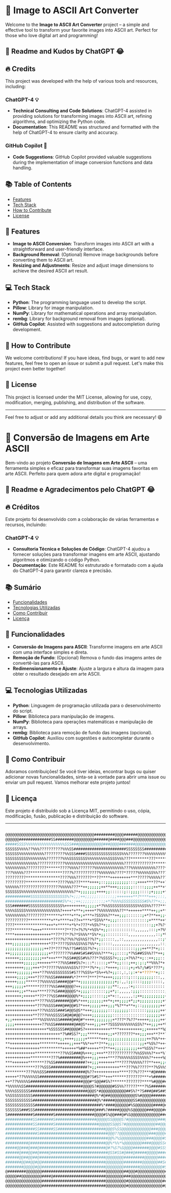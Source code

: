# 🚀 **Image to ASCII Art Converter**

Welcome to the **Image to ASCII Art Converter** project – a simple and effective tool to transform your favorite images into ASCII art. Perfect for those who love digital art and programming!

## 📖 Readme and Kudos by ChatGPT 😂

## 🔥 Credits

This project was developed with the help of various tools and resources, including:

### **ChatGPT-4** 💡
- **Technical Consulting and Code Solutions**: ChatGPT-4 assisted in providing solutions for transforming images into ASCII art, refining algorithms, and optimizing the Python code.
- **Documentation**: This README was structured and formatted with the help of ChatGPT-4 to ensure clarity and accuracy.

### **GitHub Copilot** 🤖
- **Code Suggestions**: GitHub Copilot provided valuable suggestions during the implementation of image conversion functions and data handling.

## 📚 **Table of Contents**

- [Features](#features)
- [Tech Stack](#tech-stack)
- [How to Contribute](#how-to-contribute)
- [License](#license)

## 🚀 Features

- **Image to ASCII Conversion**: Transform images into ASCII art with a straightforward and user-friendly interface.
- **Background Removal**: (Optional) Remove image backgrounds before converting them to ASCII art.
- **Resizing and Adjustments**: Resize and adjust image dimensions to achieve the desired ASCII art result.

## 💻 Tech Stack

- **Python**: The programming language used to develop the script.
- **Pillow**: Library for image manipulation.
- **NumPy**: Library for mathematical operations and array manipulation.
- **rembg**: Library for background removal from images (optional).
- **GitHub Copilot**: Assisted with suggestions and autocompletion during development.

## 🤝 How to Contribute

We welcome contributions! If you have ideas, find bugs, or want to add new features, feel free to open an issue or submit a pull request. Let's make this project even better together!

## 📜 License

This project is licensed under the MIT License, allowing for use, copy, modification, merging, publishing, and distribution of the software.

---

Feel free to adjust or add any additional details you think are necessary! 😄



# 🚀 **Conversão de Imagens em Arte ASCII**

Bem-vindo ao projeto **Conversão de Imagens em Arte ASCII** – uma ferramenta simples e eficaz para transformar suas imagens favoritas em arte ASCII. Perfeito para quem adora arte digital e programação!

## 📖 Readme e Agradecimentos pelo ChatGPT 😂

## 🔥 Créditos

Este projeto foi desenvolvido com a colaboração de várias ferramentas e recursos, incluindo:

### **ChatGPT-4** 💡
- **Consultoria Técnica e Soluções de Código**: ChatGPT-4 ajudou a fornecer soluções para transformar imagens em arte ASCII, ajustando algoritmos e otimizando o código Python.
- **Documentação**: Este README foi estruturado e formatado com a ajuda do ChatGPT-4 para garantir clareza e precisão.

## 📚 **Sumário**

- [Funcionalidades](#funcionalidades)
- [Tecnologias Utilizadas](#tecnologias-utilizadas)
- [Como Contribuir](#como-contribuir)
- [Licença](#licença)

## 🚀 Funcionalidades

- **Conversão de Imagens para ASCII**: Transforme imagens em arte ASCII com uma interface simples e direta.
- **Remoção de Fundo**: (Opcional) Remova o fundo das imagens antes de convertê-las para ASCII.
- **Redimensionamento e Ajuste**: Ajuste a largura e altura da imagem para obter o resultado desejado em arte ASCII.

## 💻 Tecnologias Utilizadas

- **Python**: Linguagem de programação utilizada para o desenvolvimento do script.
- **Pillow**: Biblioteca para manipulação de imagens.
- **NumPy**: Biblioteca para operações matemáticas e manipulação de arrays.
- **rembg**: Biblioteca para remoção de fundo das imagens (opcional).
- **GitHub Copilot**: Auxiliou com sugestões e autocompletar durante o desenvolvimento.

## 🤝 Como Contribuir

Adoramos contribuições! Se você tiver ideias, encontrar bugs ou quiser adicionar novas funcionalidades, sinta-se à vontade para abrir uma issue ou enviar um pull request. Vamos melhorar este projeto juntos!

## 📜 Licença

Este projeto é distribuído sob a Licença MIT, permitindo o uso, cópia, modificação, fusão, publicação e distribuição do software.

---

   ```bash

@@@@@@@@@@@@@@@@@@@@@@@@@@@@@@@@@@@@@@@#########@@@@######@@@@@@@@@@@@@@@@#########@@@@@@@@@@@@@####
@@@@@@##############SS########@@@@@@@@@######@####@@@###@@@@@@@@@@@@@@@@@####SSSS##@@@@@@@@@########
#####SSSS%%%%%%%%%%%%%%%%%SSS###@@@@@@@@@@@###@@@@#######@@@@@@@@@@@@@@@@####SSSSS##@@@@@@##########
SSSSSS%%%%??%%%??????????%%%SS#######################SSSSSSSS#######################@@@@@###SSSS####
SSSSSS%%%%%%%%%%%?????????%%SSS####SSSSSSSSSSSSSSSS%%%???????%%%%%%%%%%%%SSSSSSSSSSSS######SSSSS####
SSSSSSSSSS%%%%%%%%???????%%%SSSSSSSS%%%%%%%%%SSSS%%%???********???*******?????????????%%%%%%%%%%%SSS
%%%%%%%%%%%%%%????????????%%%%%%%%%%%%%%%%%%%%%%%%%%?????????????******************************?????
%%%%%%%%%?????????******????%%%%???????%%%%%%%%%%%%%???%%%%%%%%%%%????*************++++++++*********
???%%%%%???**************????%???????????%%%%%%%????*?????%%%%%SS%%?????????????????????????********
?????????***************????%%%???????**??****+++++++++***?????%%%%%???%%%%%%%%%%%%%%%%%%%%%%%%%????
?????????**************????%%%???****++++;::;;;;;;;;;;:::;++++***??*++?%%%%%%%%%%%%%%SSSSSSSSS%%%%%%
%%%%%%??????????????????%%%%%???**++;;;;;;++**+++;;;;;;;:::::;;;;++**+*??%%%%%%%%%%%%%%%%%%%%%%%%%%%
SSSSSSS%%%%%%%%%%%%%%%%%%%%%%%?*+;;;;;;;++++;;::::::;::;;;;::::;+;;;;+*???%%%%%%%%%%%%%%%%%%%%%%%%%%
###########SSSSSSSSSSSSSSSS%?+;;;++;;;;;:::::::;;+++++++**?****+++;:::;+*??%%%%%%%%%%%%%%%%%%%%%%%%%
#########################S%*+;;++;;;;;;::::;+*?%%%%SSSSSSSSSS#S%??*+;;;::;**?%S%%%%%SS%%%%%%%%%%%%%%
SSS#######SSSSSSSSSSSSSSS%+++++++++;;;;;+*?%%SSSSSSSSSSSSS%%SS%%????***+;::+?%SSSSSSSSSSSS%%%%%SSSSS
%%%%SSSSS%%%%%%%%%%%%%%%?++++*+**+;++++*?%%%%%%%%%??**++++++****++;;+**?*+;:;*%SS######SSSSSSSSSSSSS
%%%%%%%%%?????????******+****+**+;+***+?SSS%%?**++;;;:::::::;+*?**++;;+*??*+;;+%####################
??????????**********+**+****++??++***+*SS%%**+;;;:::::::::::::;+****++*+***+*+;;*%SS################
????**************+++*+*****+*%*+???*+%S%?*+;;::::::::::::::::::;;+?%?*????*+*+;;;*%SSS#############
???*********++++**********?**??+?%?%*+%S%*+;;::::::::::::,,,,,,:::;+?%%*????*+*+++;+*%%SSSSSSSSSSSSS
****++++++++++++++++**??*??*?%?*S%%%**S%*+;;::::::::::,,,,,,,,,,,,::;*%%????%*++;;+;;+??%%%%%%%%%SSS
++++++++++++++++++++*????%??%%?%S%%S??%?*;;:::::,,::,,,,,,,,,,,,,,,::;*???%%%%*+;;;+;;++**???????%%%
+++;;;;;;;;++++++++*??*????SS%%SS%%S?%%*+;:::::,,,,,,,,,,,,,,,,,,,,,::;**?%SSS?*+;;;;;;;+++++*****??
;;;;;;;;;;;;;;;;;++??*????%%??S##SSS?%?+;::::::::::::::::;;;++**?*+;:::+%*?SS#S?*+;;;;;;;;;+++++++**
++;;;;;;;;;;;;;;;;;+*???????%%###S#S##S%%%?***+;;::::;*?%S##SS%%??*++;::*S%S@##%?*+;;;;;;;;;;;;;;;++
++++++;;;;;;;;;;++*+++***?%SS##@SS#%%???*?%SSSS?+;;;;+?%%?*+;::++;;;::::;?+;?@@#%??++;;;;;;;;;;;;;;;
++++++++;;;;;;++++++***??%%S###S%?+:::*:::::;+**+;;:::;++;:;:;**%%%?*+::*?;:,;?SS%??*+;;;;;;;;;;;;;;
++++++++;;;;+++*?*?????%%%%%%SS%???**?%*+;::*++++;::::;+;+%?;%#S*???*;::;?%?+:,:;?%%?**+;;++;;;;;;;;
+++++;;;;;;;+++*??%%%SSSSSSSS#S???%SS%+*S%++%?+;;::,:,:;:+*+*???**+;::::;;+++++;:,;*???**+;*+;;;;;;;
+++++;;;;;+++*????%%SS#######%*?****?***?**++++;;;;:::;:::;;;;;;;:::,,,:++;:::::,,,,:*%??*+++;;+++++
+++++;;;;*****??%%%%%SS####@@#**+;;;;;;;;;;;;;;;+;:,,:;;::::;;;;:::::,::+%S%%?*+;:,,.,:*%?++;;;;;;++
+++;;;;;+******?????%%S###@@@@?++;;;;;;;;;;;:;;**:,,,,:+;:::::::::::::::+?######%*;::,,,**+;;;;;;;;;
++++++;;+**+++****???%S###@@@@S*+;;;;:::::::;;+*;:,,,,,:;;;:::::::::::;;+%%;;+***+*+;;:,,;;;;;;;;;;;
+++++++;+++++**??*??%SS####@@@@%*+;;;;:::::;;+*+::,,,,,,:;++;;;;;;;;;;+**S%+;;::::,,,:::,:;;;;;;;;;;
+++++++++++++**???%%SS######@@#%*+++;;;;;;;++*+;++;;;;+*;;+;;;;;;;;;;+*?%#S%%%SS%*+;:,,,:,;;++++++++
+++++++++++++*???%%SSS###@##@@#S?*+++;;;;;+++;;;*%?**+**+;::;;;;;;;;++*?S#SSSS#SS#S?+:::,,:+++++++++
++++++++++++++*??%%SSSS###S#@@S@S**+++;;;;;;;:::;;;;;;::::::::;;;;;;++*?S#%??%S%%%?*+;::,,:;+++;;++;
++++++++++++**????%%%SSSSS#@#@#@@?++++;;;;;;;;;:::::::::::::::;;;;;;++*?#S?**%?++*?*+;::::,:+++++++;
+;;+++++++++***%%S%%%%SS#####@##@#*++++;;;;;;;;+*???*?%??*+++++;;;;;++*S@%***%%**??+::::::::+*++++++
;;;;++++++++++++??%%SS########@##@S*+++;;;++*?SSSS%%%%%%%SS%?*++;;;++*%@S?**++++++*+:::::::;???*****
++++++++++++++++++*%SSSSSS##@@@@#S?+++++++++++****++++++++++;;+++++**%@@?+;;;;;;;;++;::::::*????????
++++++++++++++++++++++++*?%##SS?*;;;*****++++;;+*???????*++;;;+++**?**?%*;;;;;;;;+;:::::::;*????????
++++++++++++++++++++++++;;++++;;;;;+******+++;;;;;;;;;;;;;;;;;++?%%*+++?+;;::;;;;;::,:::::;*********
**+++++++++++++********+++++;;+++*%%*++**?**+;;;:::::::::::;;+*%S%?*+++?+;::;;:;;:::::::::+*********
**+++++++++++++**********++++++*%##*+++++**?**++;;;;;;;;;;++*%SS%?*+++*?*;;;:;;;;:::::::::++++******
+++++++++++++***********??%%SS###@%+++;;+++**????????????%%SS%%%?*++*%???+;;;;;;::::::;;:;;;;;;+++++
+++++++++++*********???%#########@%+++;;;++++***??%%%%%SSSS%%%%?*++++%@#%?+;;;;:::::;;;;;+;:::::;;;;
***+++++++*******??%SS#############?++;;;+++++++***????%%%%%???**+++;;#@#%?**++++**????%%S+,:::::::;
*************???%SSS################?+;;++++++++++***???%%?????**?%S%%S##SSSSS###########S;,,,,,::::
*********???%%%SSS#################@%??+++++++++++****???%???***#@#################SSSSS%%+:,,,,,:::
+++++*??%%%%%SS##################@@@#?S#S?**+++******???????***+%###############SSSSSSSS%%S*::,:::::
++*??%%%%%S#######################@@@#*S@@##S%?******???????****%#@@@##@@@##SSSSS##########SS?;,::::
*%%%%%%SS#########################@@@@S?#@@@@@@#SS%%??????***?%S########SSSSSSS#####SSSSS%%%%%%;::,:
%%%%SSSSSSS#########################@@@S*#@@@@@@@@@@@##S%?*?S###@##S##SSSSSSSSSS#########SS####S?*+;
%%SSSSSSSSSS###########################@%*#@##@@@@@@@@@@@S%#@@@@#########################@######%%%%
SSSSSSSSSSSS############################@%*#####@@@@@@@@SS#@@@@@@@@@@@@@#SSS###@@@@@@@@###SSSS%S%%%%
SSSSSSSSSSSSS#############################%*####@@@@@@#%S@@@@@@@@####@##SSSSSSSSSSSSSSS%%%%%%%%SSS%%
SSSSSSS###SSS##########################@###%?#####@@@@%S@@@@@@###@@@@#####SSSSS%%%%%SSSS#####S%SS%S#
S###########S########S#################@@@@#S%@@###@#%S@@@@@@@@@@@@@####@@@@@@@##S%SS#@##@@@@@SSS###
############SS#######S##################@@@@@SS@@@@S?#@@@@@@@@@@@@@###@@@@@@@@@####@@@#S#@#S##S#####
############SS#######S###################@@@@@SS@@S?#@@@@@@@@@@@@@##@@@@#@######@@@@@#S#@#SS########
#############SS######SS#####################@@@S%SS@@@@@@@@@@@@@###@@@@###S##@@@@@@#SS#@#SSSS%S####S
##############S##############################@@@??@@@@@@@@@@@@@###@@@@#SS##@@@@@@##SS#@#SSS#S%?#####
#############################################@@%?%S@@@@@@@@@@@###@@@@#S#@@@@@@###SSS#@##SSS#S%?S####
##########@#################################@@%*%%*%@@@@@@@@####@@@@SS#@#######SSSS#@@##SSSS%%S@####
#####@@###@###@#############################@#?%S?%S@@@@#######@@@@#SSSSSSSSSSSSSS########SS%%S#####
######@###@@##@####@#########################@SS#SS#@###@#####@@@@@######SS###SSSSS###SSSSSSSSS%####
######@@##@@##@#############################@@@@@@@@#########@@@@@@####@@#######SSSSSSSSSSSSSS#S#@##
#######@@##@@#@@############################@@@@@@@@########@@@@@@@##S###@@@@#####SS####SSS#S##S#@##
########@@@@@#@@############################@@@@@@@@#######@@@@@@@@@@#SSS####@#########SSS##S##S####
@########@@@@@@@############################@@@@@@@@##@@@#@@@@@@@@@@@@#SSSSS#########SSSS#####SS####
@@@@@##@@@@@@@@@####@#######################@@@@@@@@###@@@@@@@@@@@@@@@@#SSSSSSSSSSSSSSSS####@#SS%###
@@@@@@@@@@@@@@@@############################@@@@@@@@@#@@@@@@@@@@@@@@@##@@#SSSSSSSSSSS##@@##@###SSS@#
@@@@@@@@@@@@@@@@############################@@@@@@@@@#@@@@@@@@@@@@@@@#@@@@############@@##@#####SSS#

   ```

